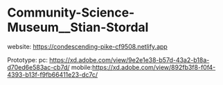 # Community-Science-Museum__Stian-Stordal

website:
https://condescending-pike-cf9508.netlify.app

Prototype:
  pc: https://xd.adobe.com/view/9e2e1e38-b57d-43a2-b18a-d70ed6e583ac-cb7d/
  mobile:https://xd.adobe.com/view/892fb3f8-f0f4-4393-b13f-f9fb66411e23-dc7c/
